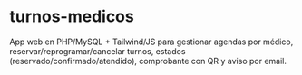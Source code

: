 # turnos-medicos
App web en PHP/MySQL + Tailwind/JS para gestionar agendas por médico, reservar/reprogramar/cancelar turnos, estados (reservado/confirmado/atendido), comprobante con QR y aviso por email.
